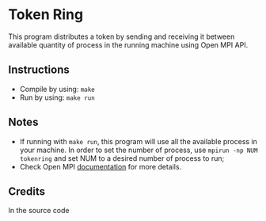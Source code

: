 # Token Ring
This program distributes a token by sending and receiving it between available quantity of process in the running machine using Open MPI API.

## Instructions
- Compile by using: `make`
- Run by using: `make run`

## Notes
- If running with `make run`, this program will use all the available process in your machine. In order to set the number of process, use `mpirun -np NUM tokenring` and set NUM to a desired number of process to run;
- Check Open MPI [documentation](https://www.open-mpi.org/doc/current/) for more details.

## Credits
In the source code